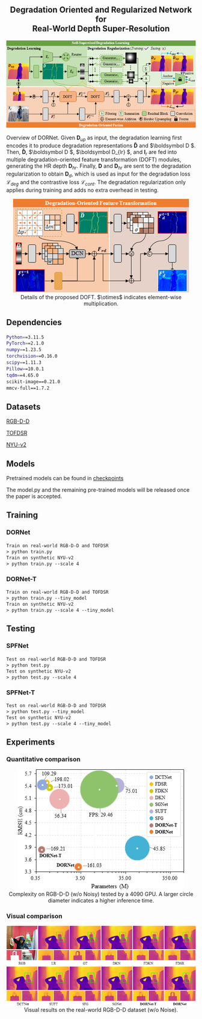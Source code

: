 <p align="center">
<h2 align="center"> Degradation Oriented and Regularized Network for <br> Real-World Depth Super-Resolution </h2>

<p align="center">
<img src="Figs/Pipeline.png"/>
</p>

Overview of DORNet. Given $\boldsymbol D_{up}$ as input, the degradation learning first encodes it to produce degradation representations $\boldsymbol {\tilde{D}}$  and $\boldsymbol D $. Then, $\boldsymbol {\tilde{D}}$,  $\boldsymbol D $, $\boldsymbol D_{lr} $, and $\boldsymbol I_{r}$ are fed into multiple degradation-oriented feature transformation (DOFT) modules, generating the HR depth $\boldsymbol D_{hr}$. Finally, $\boldsymbol D$ and $\boldsymbol D_{hr}$ are sent to the degradation regularization to obtain $\boldsymbol D_{d}$, which is used as input for the degradation loss $\mathcal L_{deg}$ and the contrastive loss $\mathcal L_{cont}$. The degradation regularization only applies during training and adds no extra overhead in testing.

<p align="center">
<img src="Figs/DOFT.png"/>
<br>
Details of the proposed DOFT. $\otimes$ indicates element-wise multiplication.
</p>


## Dependencies

```bash
Python==3.11.5
PyTorch==2.1.0
numpy==1.23.5 
torchvision==0.16.0
scipy==1.11.3
Pillow==10.0.1
tqdm==4.65.0
scikit-image==0.21.0
mmcv-full==1.7.2
```

## Datasets

[RGB-D-D](https://github.com/lingzhi96/RGB-D-D-Dataset)

[TOFDSR](https://yanzq95.github.io/projectpage/TOFDC/index.html)

[NYU-v2](https://cs.nyu.edu/~fergus/datasets/nyu_depth_v2.html)

## Models

Pretrained models can be found in  <a href="https://github.com/anonymousdsr/DORNet/tree/main/checkpoints">checkpoints</a>

The model.py and the remaining pre-trained models will be released once the paper is accepted.

## Training

### DORNet

```
Train on real-world RGB-D-D and TOFDSR
> python train.py
Train on synthetic NYU-v2
> python train.py --scale 4
```

### DORNet-T

```
Train on real-world RGB-D-D and TOFDSR
> python train.py --tiny_model
Train on synthetic NYU-v2
> python train.py --scale 4 --tiny_model
```

## Testing

### SPFNet

```
Test on real-world RGB-D-D and TOFDSR
> python test.py
Test on synthetic NYU-v2
> python test.py --scale 4
```

### SPFNet-T

```
Test on real-world RGB-D-D and TOFDSR
> python test.py --tiny_model
Test on synthetic NYU-v2
> python test.py --scale 4 --tiny_model
```

## Experiments

### Quantitative comparison

<p align="center">
<img src="Figs/Params_Time.png"/>
<br>
Complexity on RGB-D-D (w/o Noisy) tested by a 4090 GPU. A larger circle diameter indicates a higher inference time.
</p>


### Visual comparison

<p align="center">
<img src="Figs/RGBDD.png"/>
<br>
Visual results on the real-world RGB-D-D dataset (w/o Noise).
</p>

